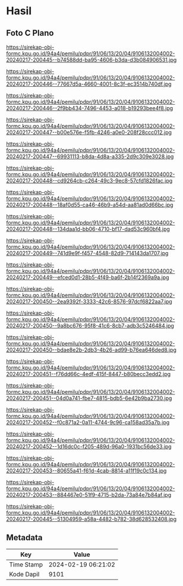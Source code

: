 # Hasil

## Foto C Plano

https://sirekap-obj-formc.kpu.go.id/94a4/pemilu/pdpr/91/06/13/20/04/9106132004002-20240217-200445--b74588dd-ba95-4606-b3da-d3b084906531.jpg

https://sirekap-obj-formc.kpu.go.id/94a4/pemilu/pdpr/91/06/13/20/04/9106132004002-20240217-200446--77667d5a-4660-4001-8c3f-ec3514b740df.jpg

https://sirekap-obj-formc.kpu.go.id/94a4/pemilu/pdpr/91/06/13/20/04/9106132004002-20240217-200446--2f9bb434-7496-4453-a018-b19293bee4f8.jpg

https://sirekap-obj-formc.kpu.go.id/94a4/pemilu/pdpr/91/06/13/20/04/9106132004002-20240217-200447--b00e576e-f5fb-4246-a0e0-208f28ccc012.jpg

https://sirekap-obj-formc.kpu.go.id/94a4/pemilu/pdpr/91/06/13/20/04/9106132004002-20240217-200447--69931113-b8da-4d8a-a335-2d9c309e3028.jpg

https://sirekap-obj-formc.kpu.go.id/94a4/pemilu/pdpr/91/06/13/20/04/9106132004002-20240217-200448--cd9264cb-c264-49c3-9ec8-57cfd1826fac.jpg

https://sirekap-obj-formc.kpu.go.id/94a4/pemilu/pdpr/91/06/13/20/04/9106132004002-20240217-200448--18af0d55-ca46-46b9-a54d-aa81ad0d66bc.jpg

https://sirekap-obj-formc.kpu.go.id/94a4/pemilu/pdpr/91/06/13/20/04/9106132004002-20240217-200448--134daa1d-bb06-4710-bf17-dad53c960bf4.jpg

https://sirekap-obj-formc.kpu.go.id/94a4/pemilu/pdpr/91/06/13/20/04/9106132004002-20240217-200449--741d9e9f-f457-4548-82d9-714143da1707.jpg

https://sirekap-obj-formc.kpu.go.id/94a4/pemilu/pdpr/91/06/13/20/04/9106132004002-20240217-200449--efced0d1-28b5-4f49-ba6f-2b14f2369a9a.jpg

https://sirekap-obj-formc.kpu.go.id/94a4/pemilu/pdpr/91/06/13/20/04/9106132004002-20240217-200450--2ea9392f-3333-42c6-8576-97dcf6822aa7.jpg

https://sirekap-obj-formc.kpu.go.id/94a4/pemilu/pdpr/91/06/13/20/04/9106132004002-20240217-200450--9a8bc676-95f8-41c6-8cb7-adb3c5246484.jpg

https://sirekap-obj-formc.kpu.go.id/94a4/pemilu/pdpr/91/06/13/20/04/9106132004002-20240217-200450--bdae8e2b-2db3-4b26-ad99-b76ea646ded8.jpg

https://sirekap-obj-formc.kpu.go.id/94a4/pemilu/pdpr/91/06/13/20/04/9106132004002-20240217-200451--f76dd66c-4edf-415f-8447-b80becc3edd2.jpg

https://sirekap-obj-formc.kpu.go.id/94a4/pemilu/pdpr/91/06/13/20/04/9106132004002-20240217-200451--04d0a741-fbe7-4815-bdb5-6e42b9ba2730.jpg

https://sirekap-obj-formc.kpu.go.id/94a4/pemilu/pdpr/91/06/13/20/04/9106132004002-20240217-200452--f0c871a2-0a11-4744-9c96-ca158ad35a7b.jpg

https://sirekap-obj-formc.kpu.go.id/94a4/pemilu/pdpr/91/06/13/20/04/9106132004002-20240217-200452--1d16dc0c-f205-489d-96a0-1931bc56de33.jpg

https://sirekap-obj-formc.kpu.go.id/94a4/pemilu/pdpr/91/06/13/20/04/9106132004002-20240217-200453--80655a41-f61d-4cab-8814-a11f19c0c134.jpg

https://sirekap-obj-formc.kpu.go.id/94a4/pemilu/pdpr/91/06/13/20/04/9106132004002-20240217-200453--884467e0-51f9-4715-b2da-73a84e7b84af.jpg

https://sirekap-obj-formc.kpu.go.id/94a4/pemilu/pdpr/91/06/13/20/04/9106132004002-20240217-200445--51304959-a58a-4482-b782-38d628532408.jpg


## Metadata

| Key        | Value               |
| ---------- | ------------------- |
| Time Stamp | 2024-02-19 06:21:02 |
| Kode Dapil | 9101                |



